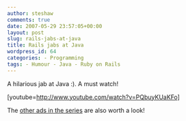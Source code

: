 ```yaml
---
author: steshaw
comments: true
date: 2007-05-29 23:57:05+00:00
layout: post
slug: rails-jabs-at-java
title: Rails jabs at Java
wordpress_id: 64
categories: - Programming
tags: - Humour - Java - Ruby on Rails
---
```


A hilarious jab at Java :). A must watch!

[youtube=http://www.youtube.com/watch?v=PQbuyKUaKFo]

The [other ads in the series](http://www.railsenvy.com/2007/5/15/hi-i-m-ruby-on-rails-part-2) are also worth a look!
